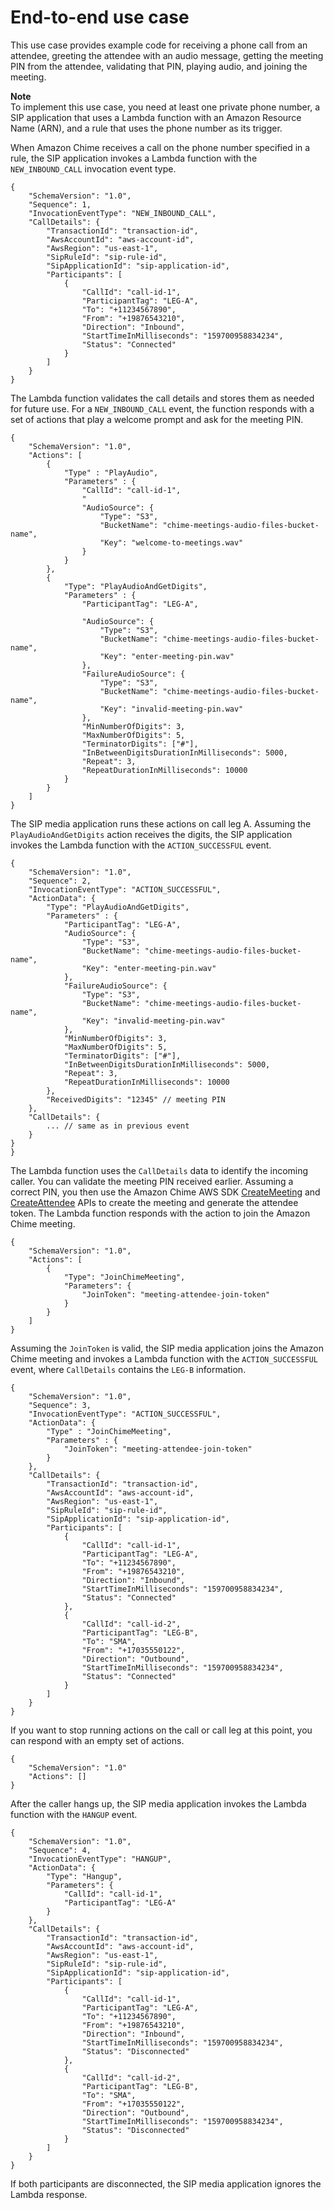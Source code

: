 # End\-to\-end use case<a name="use-cases"></a>

This use case provides example code for receiving a phone call from an attendee, greeting the attendee with an audio message, getting the meeting PIN from the attendee, validating that PIN, playing audio, and joining the meeting\.

**Note**  
To implement this use case, you need at least one private phone number, a SIP application that uses a Lambda function with an Amazon Resource Name \(ARN\), and a rule that uses the phone number as its trigger\.

When Amazon Chime receives a call on the phone number specified in a rule, the SIP application invokes a Lambda function with the `NEW_INBOUND_CALL` invocation event type\.

```
{
    "SchemaVersion": "1.0",
    "Sequence": 1,
    "InvocationEventType": "NEW_INBOUND_CALL",
    "CallDetails": {
        "TransactionId": "transaction-id",
        "AwsAccountId": "aws-account-id",
        "AwsRegion": "us-east-1",
        "SipRuleId": "sip-rule-id",
        "SipApplicationId": "sip-application-id",
        "Participants": [
            {
                "CallId": "call-id-1",
                "ParticipantTag": "LEG-A",
                "To": "+11234567890",
                "From": "+19876543210",
                "Direction": "Inbound",
                "StartTimeInMilliseconds": "159700958834234",
                "Status": "Connected"
            }
        ]
    }
}
```

The Lambda function validates the call details and stores them as needed for future use\. For a `NEW_INBOUND_CALL` event, the function responds with a set of actions that play a welcome prompt and ask for the meeting PIN\.

```
{
    "SchemaVersion": "1.0",
    "Actions": [
        {
            "Type" : "PlayAudio",    
            "Parameters" : {
                "CallId": "call-id-1",
                "
                "AudioSource": {
                    "Type": "S3",
                    "BucketName": "chime-meetings-audio-files-bucket-name",
                    "Key": "welcome-to-meetings.wav"
                }
            }
        },
        {
            "Type": "PlayAudioAndGetDigits",
            "Parameters" : {
                "ParticipantTag": "LEG-A",
                
                "AudioSource": {
                    "Type": "S3",
                    "BucketName": "chime-meetings-audio-files-bucket-name",
                    "Key": "enter-meeting-pin.wav"
                },
                "FailureAudioSource": {
                    "Type": "S3",
                    "BucketName": "chime-meetings-audio-files-bucket-name",
                    "Key": "invalid-meeting-pin.wav"
                },
                "MinNumberOfDigits": 3,
                "MaxNumberOfDigits": 5,
                "TerminatorDigits": ["#"],
                "InBetweenDigitsDurationInMilliseconds": 5000,
                "Repeat": 3,
                "RepeatDurationInMilliseconds": 10000
            }
        }
    ]
}
```

The SIP media application runs these actions on call leg A\. Assuming the `PlayAudioAndGetDigits` action receives the digits, the SIP application invokes the Lambda function with the `ACTION_SUCCESSFUL` event\.

```
{
    "SchemaVersion": "1.0",
    "Sequence": 2,
    "InvocationEventType": "ACTION_SUCCESSFUL",
    "ActionData": {
        "Type": "PlayAudioAndGetDigits",
        "Parameters" : {
            "ParticipantTag": "LEG-A",
            "AudioSource": {
                "Type": "S3",
                "BucketName": "chime-meetings-audio-files-bucket-name",
                "Key": "enter-meeting-pin.wav"
            },
            "FailureAudioSource": {
                "Type": "S3",
                "BucketName": "chime-meetings-audio-files-bucket-name",
                "Key": "invalid-meeting-pin.wav"
            },
            "MinNumberOfDigits": 3,
            "MaxNumberOfDigits": 5,
            "TerminatorDigits": ["#"],
            "InBetweenDigitsDurationInMilliseconds": 5000,
            "Repeat": 3,
            "RepeatDurationInMilliseconds": 10000
        },
        "ReceivedDigits": "12345" // meeting PIN
    },
    "CallDetails": {
        ... // same as in previous event
    }
}
}
```

The Lambda function uses the `CallDetails` data to identify the incoming caller\. You can validate the meeting PIN received earlier\. Assuming a correct PIN, you then use the Amazon Chime AWS SDK [CreateMeeting](https://docs.aws.amazon.com/chime/latest/APIReference/API_CreateMeeting.html) and [CreateAttendee](https://docs.aws.amazon.com/chime/latest/APIReference/API_CreateAttendee.html) APIs to create the meeting and generate the attendee token\. The Lambda function responds with the action to join the Amazon Chime meeting\.

```
{
    "SchemaVersion": "1.0",
    "Actions": [
        {
            "Type": "JoinChimeMeeting",
            "Parameters": {
                "JoinToken": "meeting-attendee-join-token"
            }
        }
    ]
}
```

Assuming the `JoinToken` is valid, the SIP media application joins the Amazon Chime meeting and invokes a Lambda function with the `ACTION_SUCCESSFUL` event, where `CallDetails` contains the `LEG-B` information\.

```
{
    "SchemaVersion": "1.0",
    "Sequence": 3,
    "InvocationEventType": "ACTION_SUCCESSFUL",
    "ActionData": {
        "Type" : "JoinChimeMeeting",
        "Parameters" : {
            "JoinToken": "meeting-attendee-join-token"
        }
    },
    "CallDetails": {
        "TransactionId": "transaction-id", 
        "AwsAccountId": "aws-account-id",
        "AwsRegion": "us-east-1",
        "SipRuleId": "sip-rule-id",
        "SipApplicationId": "sip-application-id",
        "Participants": [
            {
                "CallId": "call-id-1",
                "ParticipantTag": "LEG-A",
                "To": "+11234567890",
                "From": "+19876543210",
                "Direction": "Inbound",
                "StartTimeInMilliseconds": "159700958834234",
                "Status": "Connected"
            },
            {
                "CallId": "call-id-2",
                "ParticipantTag": "LEG-B",
                "To": "SMA",
                "From": "+17035550122",
                "Direction": "Outbound",
                "StartTimeInMilliseconds": "159700958834234",
                "Status": "Connected"
            }
        ]
    }
}
```

If you want to stop running actions on the call or call leg at this point, you can respond with an empty set of actions\.

```
{
    "SchemaVersion": "1.0"
    "Actions": []
}
```

 After the caller hangs up, the SIP media application invokes the Lambda function with the `HANGUP` event\. 

```
{
    "SchemaVersion": "1.0",
    "Sequence": 4,
    "InvocationEventType": "HANGUP",
    "ActionData": {
        "Type": "Hangup",
        "Parameters": {
            "CallId": "call-id-1",
            "ParticipantTag": "LEG-A"
        }
    },
    "CallDetails": {
        "TransactionId": "transaction-id", 
        "AwsAccountId": "aws-account-id",
        "AwsRegion": "us-east-1",
        "SipRuleId": "sip-rule-id",
        "SipApplicationId": "sip-application-id",
        "Participants": [
            {
                "CallId": "call-id-1",
                "ParticipantTag": "LEG-A",
                "To": "+11234567890",
                "From": "+19876543210",
                "Direction": "Inbound",
                "StartTimeInMilliseconds": "159700958834234",
                "Status": "Disconnected"
            },
            {
                "CallId": "call-id-2",
                "ParticipantTag": "LEG-B",
                "To": "SMA",
                "From": "+17035550122",
                "Direction": "Outbound",
                "StartTimeInMilliseconds": "159700958834234",
                "Status": "Disconnected"
            }
        ]
    }
}
```

If both participants are disconnected, the SIP media application ignores the Lambda response\.